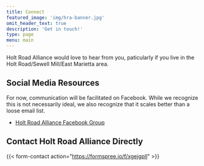 ```yaml
---
title: Connect
featured_image: 'img/hra-banner.jpg'
omit_header_text: true
description: 'Get in touch!'
type: page
menu: main
---
```

Holt Road Alliance would love to hear from you, paticularly if you live in the
Holt Road/Sewell Mill/East Marietta area.

## Social Media Resources

For now, communication will be facilitated on Facebook.  While we recognize this
is not necessarily ideal, we also recognize that it scales better than a loose
email list.

- [Holt Road Alliance Facebook Group](https://www.facebook.com/groups/holtroadalliance)


## Contact Holt Road Alliance Directly

{{< form-contact action="https://formspree.io/f/xgejgpll"  >}}

